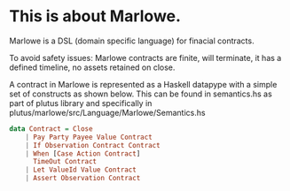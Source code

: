 # This is about Marlowe. 

Marlowe is a DSL (domain specific language) for finacial contracts. 

To avoid safety issues: Marlowe contracts are finite, will terminate, it has a defined timeline, no assets retained on close.

A contract in Marlowe is represented as a Haskell datapype with a simple set of constructs as shown below. This can be found in semantics.hs as part of plutus library and specifically in 
plutus/marlowe/src/Language/Marlowe/Semantics.hs


```Haskell
data Contract = Close
    | Pay Party Payee Value Contract
    | If Observation Contract Contract
    | When [Case Action Contract]
      TimeOut Contract
    | Let ValueId Value Contract 
    | Assert Observation Contract
```



